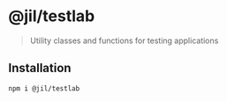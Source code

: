 # @jil/testlab

> Utility classes and functions for testing applications

## Installation

```
npm i @jil/testlab
```
